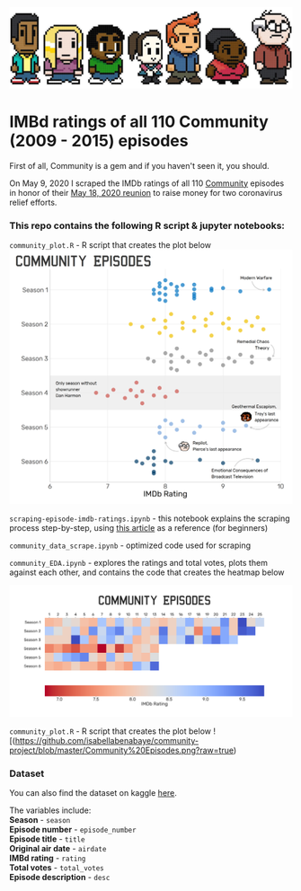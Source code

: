 ![](https://github.com/isabellabenabaye/community-project/blob/master/img/community_header.jpg?raw=true)
# IMBd ratings of all 110 Community (2009 - 2015) episodes

First of all, Community is a gem and if you haven't seen it, you should.

On May 9, 2020 I scraped the IMDb ratings of all 110 [Community](https://en.wikipedia.org/wiki/Community_(TV_series)) episodes in honor of their [May 18, 2020 reunion](https://www.cnet.com/news/the-community-reunion-with-donald-glover-is-happening/) to raise money for two coronavirus relief efforts.

### This repo contains the following R script & jupyter notebooks:

`community_plot.R` - R script that creates the plot below
![](https://github.com/isabellabenabaye/community-project/blob/master/Community%20Episodes.png?raw=true)

`scraping-episode-imdb-ratings.ipynb` - this notebook explains the scraping process step-by-step, using [this article](https://www.dataquest.io/blog/web-scraping-beautifulsoup/) as a reference (for beginners)

`community_data_scrape.ipynb` - optimized code used for scraping

`community_EDA.ipynb` - explores the ratings and total votes, plots them against each other, and contains the code that creates the heatmap below

![](https://github.com/isabellabenabaye/community-project/blob/master/Community%20Episodes%20Ratings%20-%20Heatmap.png?raw=true)

`community_plot.R` - R script that creates the plot below
![(https://github.com/isabellabenabaye/community-project/blob/master/Community%20Episodes.png?raw=true)
### Dataset
You can also find the dataset on kaggle [here](https://www.kaggle.com/imbenab/community-episodes-imdb-ratings).

The variables include:   
**Season** - `season`   
**Episode number** - `episode_number`   
**Episode title** - `title`   
**Original air date** - `airdate`   
**IMBd rating** - `rating`   
**Total votes** - `total_votes`   
**Episode description** - `desc`   